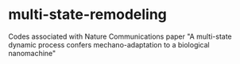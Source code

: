 # multi-state-remodeling
Codes associated with Nature Communications paper "A multi-state dynamic process confers mechano-adaptation to a biological nanomachine"

